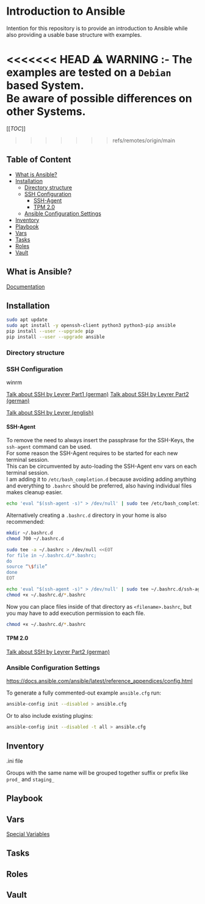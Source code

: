 # Introduction to Ansible
Intention for this repository is to provide an introduction to Ansible while also providing a usable base structure with examples.  

<<<<<<< HEAD
:warning: WARNING
:-
The examples are tested on a `Debian` based System.  
Be aware of possible differences on other Systems.
=======
[[_TOC_]]
>>>>>>> refs/remotes/origin/main


## Table of Content
- [What is Ansible?](#what-is-ansible)
- [Installation](#installation)
    - [Directory structure](#directory-structure)
    - [SSH Configuration](#ssh-config)
        - [SSH-Agent](#ssh-agent)
        - [TPM 2.0](#tpm-20)
    - [Ansible Configuration Settings](#ansible-configuration-settings)
- [Inventory](#inventory)
- [Playbook](#playbook)
- [Vars](#vars)
- [Tasks](#tasks)
- [Roles](#roles)
- [Vault](#vault)





## What is Ansible?
[Documentation](https://docs.ansible.com/)


## Installation
```bash
sudo apt update
sudo apt install -y openssh-client python3 python3-pip ansible
pip install --user --upgrade pip
pip install --user --upgrade ansible
```

### Directory structure


### SSH Configuration
winrm

[Talk about SSH by Leyrer Part1 (german)](https://media.ccc.de/v/gpn20-8-besser-leben-mit-ssh)
[Talk about SSH by Leyrer Part2 (german)](https://media.ccc.de/v/gpn21-28-noch-besser-leben-mit-ssh#t=829)

[Talk about SSH by Leyrer (english)](https://media.ccc.de/v/mch2022-170-ssh-configuration-intermediate-level)

#### SSH-Agent
To remove the need to always insert the passphrase for the SSH-Keys, the `ssh-agent` command can be used.  
For some reason the SSH-Agent requires to be started for each new terminal session.  
This can be circumvented by auto-loading the SSH-Agent env vars on each terminal session.  
I am adding it to `/etc/bash_completion.d` because avoiding adding anything and everything to `.bashrc` should be preferred, also having individual files makes cleanup easier.
```bash
echo 'eval "$(ssh-agent -s)" > /dev/null' | sudo tee /etc/bash_completion.d/ssh-agent.bash_completion > /dev/null
```
Alternatively creating a `.bashrc.d` directory in your home is also recommended:
```bash
mkdir ~/.bashrc.d
chmod 700 ~/.bashrc.d

sudo tee -a ~/.bashrc > /dev/null <<EOT
for file in ~/.bashrc.d/*.bashrc;
do
source “\$file”
done
EOT

echo 'eval "$(ssh-agent -s)" > /dev/null' | sudo tee ~/.bashrc.d/ssh-agent.bashrc > /dev/null
chmod +x ~/.bashrc.d/*.bashrc
```
Now you can place files inside of that directory as `<filename>.bashrc`, but you may have to add execution permission to each file.
```bash
chmod +x ~/.bashrc.d/*.bashrc
```

#### TPM 2.0
[Talk about SSH by Leyrer Part2 (german)](https://media.ccc.de/v/gpn21-28-noch-besser-leben-mit-ssh#t=829)



### Ansible Configuration Settings
https://docs.ansible.com/ansible/latest/reference_appendices/config.html

To generate a fully commented-out example `ansible.cfg` run:
```bash
ansible-config init --disabled > ansible.cfg
```

Or to also include existing plugins:
```bash
ansible-config init --disabled -t all > ansible.cfg
```



## Inventory
.ini file


Groups with the same name will be grouped together
suffix or prefix like `prod_` and `staging_`


## Playbook

## Vars

[Special Variables](https://docs.ansible.com/ansible/latest/reference_appendices/special_variables.html)

## Tasks

## Roles

## Vault
